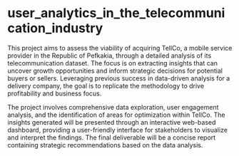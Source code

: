# user_analytics_in_the_telecommunication_industry


This project aims to assess the viability of acquiring TellCo, a mobile service provider in the Republic of Pefkakia, through a detailed analysis of its telecommunication dataset. The focus is on extracting insights that can uncover growth opportunities and inform strategic decisions for potential buyers or sellers. Leveraging previous success in data-driven analysis for a delivery company, the goal is to replicate the methodology to drive profitability and business focus.

The project involves comprehensive data exploration, user engagement analysis, and the identification of areas for optimization within TellCo. The insights generated will be presented through an interactive web-based dashboard, providing a user-friendly interface for stakeholders to visualize and interpret the findings. The final deliverable will be a concise report containing strategic recommendations based on the data analysis.
